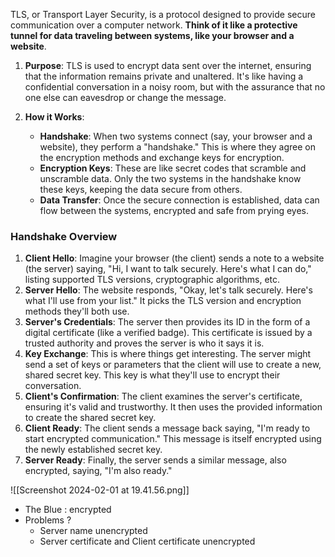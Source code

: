 TLS, or Transport Layer Security, is a protocol designed to provide secure communication over a computer network. **Think of it like a protective tunnel for data traveling between systems, like your browser and a website**.

1. **Purpose**: TLS is used to encrypt data sent over the internet, ensuring that the information remains private and unaltered. It's like having a confidential conversation in a noisy room, but with the assurance that no one else can eavesdrop or change the message.

2. **How it Works**:
    - **Handshake**: When two systems connect (say, your browser and a website), they perform a "handshake." This is where they agree on the encryption methods and exchange keys for encryption.
    - **Encryption Keys**: These are like secret codes that scramble and unscramble data. Only the two systems in the handshake know these keys, keeping the data secure from others.
    - **Data Transfer**: Once the secure connection is established, data can flow between the systems, encrypted and safe from prying eyes.

### Handshake Overview

1. **Client Hello**: Imagine your browser (the client) sends a note to a website (the server) saying, "Hi, I want to talk securely. Here's what I can do," listing supported TLS versions, cryptographic algorithms, etc.
2. **Server Hello**: The website responds, "Okay, let's talk securely. Here's what I'll use from your list." It picks the TLS version and encryption methods they'll both use.
3. **Server's Credentials**: The server then provides its ID in the form of a digital certificate (like a verified badge). This certificate is issued by a trusted authority and proves the server is who it says it is.
4. **Key Exchange**: This is where things get interesting. The server might send a set of keys or parameters that the client will use to create a new, shared secret key. This key is what they'll use to encrypt their conversation.
5. **Client's Confirmation**: The client examines the server's certificate, ensuring it's valid and trustworthy. It then uses the provided information to create the shared secret key.
6. **Client Ready**: The client sends a message back saying, "I'm ready to start encrypted communication." This message is itself encrypted using the newly established secret key.
7. **Server Ready**: Finally, the server sends a similar message, also encrypted, saying, "I'm also ready." 

![[Screenshot 2024-02-01 at 19.41.56.png]]
- The Blue : encrypted
- Problems ?
	- Server name unencrypted
	- Server certificate and Client certificate unencrypted
	